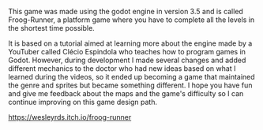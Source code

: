 This game was made using the godot engine in version 3.5 and is called Froog-Runner, a platform game where you have to complete all the levels in the shortest time possible.

It is based on a tutorial aimed at learning more about the engine made by a YouTuber called Clécio Espindola who teaches how to program games in Godot. However, during development I made several changes and added different mechanics to the doctor who had new ideas based on what I learned during the videos, so it ended up becoming a game that maintained the genre and sprites but became something different. I hope you have fun and give me feedback about the maps and the game's difficulty so I can continue improving on this game design path.


https://wesleyrds.itch.io/froog-runner
